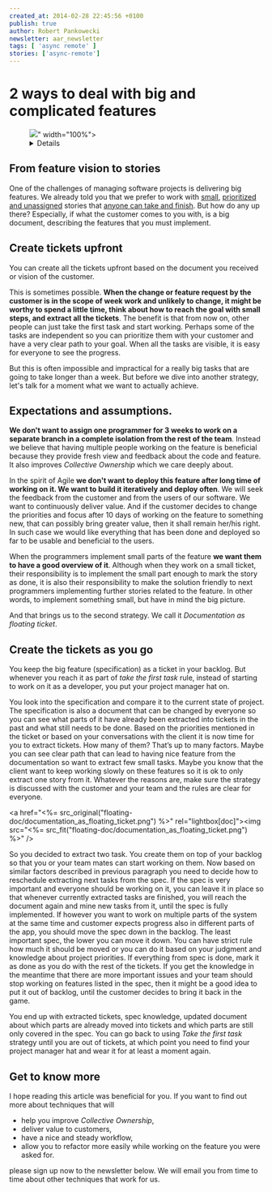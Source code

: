 ```yaml
---
created_at: 2014-02-28 22:45:56 +0100
publish: true
author: Robert Pankowecki
newsletter: aar_newsletter
tags: [ 'async remote' ]
stories: ['async-remote']
---
```


# 2 ways to deal with big and complicated features

<p>
  <figure>
    <img src="<%= src_fit("vision/feature_vision_to_stories.jpg") %>" width="100%">
    <details>
      <a href="http://www.flickr.com/photos/24141546@N06/7710205034/sizes/z/">Photo</a>
      remix available thanks to the courtesy of
      <a href="http://www.flickr.com/photos/24141546@N06/">EladeManu</a>.
      <a href="http://creativecommons.org/licenses/by/2.0/">CC BY 2.0</a>
    </details>
  </figure>
</p>

## From feature vision to stories

One of the challenges of managing software projects is delivering big features.
We already told you that we prefer to work with [small](/2013/09/story-of-size-1/), 
[prioritized and unassigned](/2013/10/refactor-to-remote-leave-tasks-unassigned/)
stories that [anyone can take and finish](/2013/10/take-the-first-task/). But how
do any up there? Especially, if what the customer comes to you with, is a big document,
describing the features that you must implement.

<!-- more -->

## Create tickets upfront

You can create all the tickets upfront based on the document
you received or vision of the customer.

This is sometimes possible. **When the change or feature 
request by the customer is in the scope of week
work and unlikely to change, it might be worthy
to spend a little time, think about how to reach the
goal with small steps, and extract all the tickets**. The
benefit is that from now on, other people can just
take the first task and start working. Perhaps some of
the tasks are independent so you can prioritize them
with your customer and have a very clear path to
your goal. When all the tasks are visible, it is easy
for everyone to see the progress.

But this is often impossible and impractical for a really
big tasks that are going to take longer than a week. But before
we dive into another strategy, let's talk for a moment what
we want to actually achieve.

## Expectations and assumptions.

**We don't want to assign one programmer for 3 weeks to work on a
separate branch in a complete isolation from the
rest of the team**. Instead we believe that having multiple people
working on the feature is beneficial because they provide fresh
view and feedback about the code and feature. It also improves
_Collective Ownership_ which we care deeply about.

In the spirit of Agile **we don't want to deploy this feature after
long time of working on it. We want to build it iteratively and
deploy often**. We will seek the feedback from the customer and from
the users of our software. We want to continuously deliver value.
And if the customer decides to change the priorities and focus after
10 days of working on the feature to something new, that can possibly
bring greater value, then it shall remain her/his right. In such case
we would like everything that has been done and deployed so far
to be usable and beneficial to the users.

When the programmers implement small parts of the feature **we want
them to have a good overview of it**. Although when they work on a
small ticket, their responsibility is to implement the small part
enough to mark the story as done, it is also their responsibility
to make the solution friendly to next programmers implementing
further stories related to the feature. In other words, to implement
something small, but have in mind the big picture.

And that brings us to the second strategy. We call it _Documentation as
floating ticket_.

## Create the tickets as you go

You keep the big feature (specification) as a ticket in your backlog. But
whenever you reach it as part of _take the first task_ rule, instead of
starting to work on it as a developer, you put your project manager hat on.

You look into the specification and compare it to the current
state of project. The specification is also a document that
can be changed by everyone so you can see what parts
of it have already been extracted into tickets in the past
and what still needs to be done. Based on the priorities
mentioned in the ticket or based on your conversations
with the client it is now time for you to extract tickets.
How many of them? That’s up to many factors. Maybe
you can see clear path that can lead to having nice feature
from the documentation so want to extract few small tasks.
Maybe you know that the client want to keep working
slowly on these features so it is ok to only extract one story
from it. Whatever the reasons are, make sure the strategy
is discussed with the customer and your team and the rules
are clear for everyone.

<a href="<%= src_original("floating-doc/documentation_as_floating_ticket.png") %>" rel="lightbox[doc]"><img src="<%= src_fit("floating-doc/documentation_as_floating_ticket.png") %>" /></a>

So you decided to extract two task. You create them on top
of your backlog so that you or your team mates can start
working on them. Now based on similar factors described
in previous paragraph you need to decide how to reschedule
extracting next tasks from the spec. If the spec is very
important and everyone should be working on it, you can
leave it in place so that whenever currently extracted tasks
are finished, you will reach the document again and mine
new tasks from it, until the spec is fully implemented. If
however you want to work on multiple parts of the system
at the same time and customer expects progress also in
different parts of the app, you should move the spec down
in the backlog. The least important spec, the lower you
can move it down. You can have strict rule how much it
should be moved or you can do it based on your judgment
and knowledge about project priorities. If everything from
spec is done, mark it as done as you do with the rest of the
tickets. If you get the knowledge in the meantime that there are
more important issues and your team should stop working
on features listed in the spec, then it might be a good idea
to put it out of backlog, until the customer decides to bring
it back in the game.

You end up with extracted tickets, spec knowledge, updated
document about which parts are already moved into tickets
and which parts are still only covered in the spec. You can
go back to using _Take the first task_ strategy until you are
out of tickets, at which point you need to find your project
manager hat and wear it for at least a moment again.

## Get to know more

I hope reading this article was beneficial for you. If you want to
find out more about techniques that will

* help you improve _Collective Ownership_,
* deliver value to customers,
* have a nice and steady workflow,
* allow you to refactor more easily while working on the feature you were asked for.

please sign up now to the newsletter below. We will email you from time
to time about other techniques that work for us.

